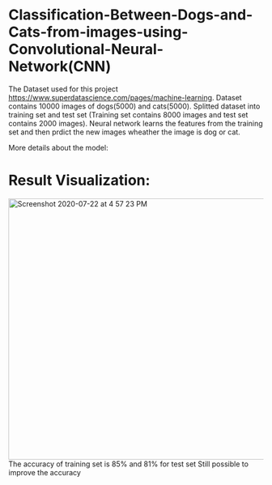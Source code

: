 # Classification-Between-Dogs-and-Cats-from-images-using-Convolutional-Neural-Network(CNN)
The Dataset used for this project https://www.superdatascience.com/pages/machine-learning.
Dataset contains 10000 images of dogs(5000) and cats(5000). Splitted dataset into training set and test set (Training set contains 8000 images and test set contains 2000 images). Neural network learns the features from the training set and then prdict the new images wheather the image is dog or cat.

More details about the model:




# Result Visualization:
<img width="516" alt="Screenshot 2020-07-22 at 4 57 23 PM" src="https://user-images.githubusercontent.com/56561463/88169824-699a9b00-cc3e-11ea-976c-e5950cea4b3b.png">
The accuracy of training set is 85% and 81% for test set
Still possible to improve the accuracy 
